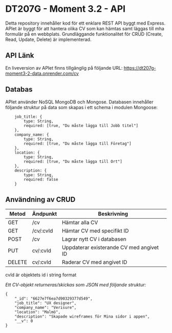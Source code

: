 # DT207G - Moment 3.2 - API
Detta repository innehåller kod för ett enklare REST API byggt med Express. APIet är byggt för att hantera olika CV som kan hämtas samt läggas till mha formulär på en webbplats. Grundläggande funktionalitet för CRUD (Create, Read, Update, Delete) är implementerad.
## API Länk
En liveversion av APIet finns tillgänglig på följande URL: https://dt207g-moment3-2-data.onrender.com/cv

## Databas
APIet använder NoSQL MongoDB och Mongose. Databasen innehåller följande struktur på data som skapas i ett schema i modulen Mongoose:

```
    job_title: {
        type: String,
        required: [true, "Du måste lägga till Jobb titel"]
    },
    company_name: {
        type: String,
        required: [true, "Du måste lägga till Företag"]
    },
    location: {
        type: String,
        required: [true, "Du måste lägga till Ort"]
    },
    description: {
        type: String,
        required: false
    }
```

## Användning av CRUD

| Metod   | Ändpunkt     | Beskrivning                       |
| ------- | ------------ | --------------------------------- |
| GET     | /cv          | Hämtar alla CV                   |
| GET     | /cv/:cvId    | Hämtar CV med specifikt ID       |
| POST    | /cv          | Lagrar nytt CV i databasen       |
| PUT     | cv/:cvId     | Uppdaterar existerande CV med angivet ID |
| DELETE  | cv/:cvId     | Raderar CV med angivet ID        |

cvId är objektets id i string format

*Ett CV-objekt returneras/skickas som JSON med följande struktur:*

```
{
    "_id": "6627e7f6ea7d90329377d549",
    "job_title": "UX designer",
    "company_name": "Verisure",
    "location": "Malmö",
    "description": "Skapade wireframes för Mina sidor i appen",
    "__v": 0
}
  ```
